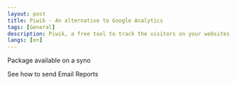 ```yaml
---
layout: post
title: Piwik - An alternative to Google Analytics
tags: [General]
description: Piwik, a free tool to track the visitors on your websites
langs: [en]
---
```


Package available on a syno

See how to send Email Reports
